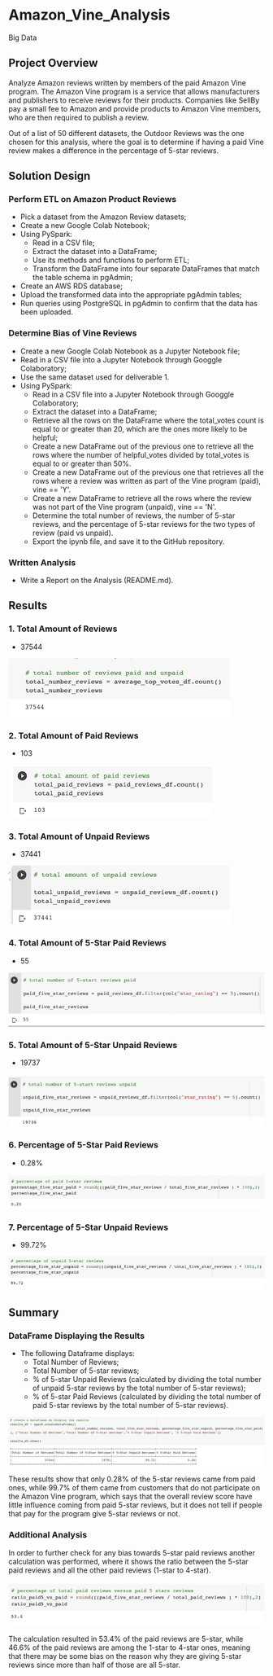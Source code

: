 # Amazon_Vine_Analysis
Big Data


## **Project Overview**


Analyze Amazon reviews written by members of the paid Amazon Vine program. The Amazon Vine program is a service that allows manufacturers and publishers to receive reviews for their products. Companies like SellBy pay a small fee to Amazon and provide products to Amazon Vine members, who are then required to publish a review.

Out of a list of 50 different datasets, the Outdoor Reviews was the one chosen for this analysis, where the goal is to determine if having a paid Vine review makes a difference in the percentage of 5-star reviews.



## **Solution Design**

### **Perform ETL on Amazon Product Reviews**

- Pick a dataset from the Amazon Review datasets;
- Create a new Google Colab Notebook;
- Using PySpark:
    - Read in a CSV file;
    - Extract the dataset into a DataFrame;
    - Use its methods and functions to perform ETL;
    - Transform the DataFrame into four separate DataFrames that match the table schema in pgAdmin;
- Create an AWS RDS database;
- Upload the transformed data into the appropriate pgAdmin tables; 
- Run queries using PostgreSQL in pgAdmin to confirm that the data has been uploaded.

### **Determine Bias of Vine Reviews**

- Create a new Google Colab Notebook as a Jupyter Notebook file;
- Read in a CSV file into a Jupyter Notebook through Googgle Colaboratory;
- Use the same dataset used for deliverable 1.
- Using PySpark:
    - Read in a CSV file into a Jupyter Notebook through Googgle Colaboratory;
    - Extract the dataset into a DataFrame;
    - Retrieve all the rows on the DataFrame where the total_votes count is equal to or greater than 20, which are the ones more likely to be helpful;
    - Create a new DataFrame out of the previous one to retrieve all the rows where the number of helpful_votes divided by total_votes is equal to or greater than 50%.
    - Create a new DataFrame out of the previous one that retrieves all the rows where a review was written as part of the Vine program (paid), vine == 'Y'.
    - Create a new DataFrame to retrieve all the rows where the review was not part of the Vine program (unpaid), vine == 'N'.
    - Determine the total number of reviews, the number of 5-star reviews, and the percentage of 5-star reviews for the two types of review (paid vs unpaid).
    - Export the ipynb file, and save it to the GitHub repository.

### **Written Analysis**

- Write a Report on the Analysis (README.md).


## **Results**

### **1. Total Amount of Reviews**

- 37544

![total_reviews](./resources/total_reviews.png)


### **2. Total Amount of Paid Reviews**

- 103

![total_paid_reviews](./resources/total_paid_reviews.png)


### **3. Total Amount of Unpaid Reviews**

- 37441

![total_unpaid_reviews](./resources/total_unpaid_reviews.png)


### **4. Total Amount of 5-Star Paid Reviews**

- 55

![paid_five_stars_reviews](./resources/paid_five_stars_reviews.png)

### **5. Total Amount of 5-Star Unpaid Reviews**

- 19737

![unpaid_five_stars_reviews](./resources/unpaid_five_star_reviews.png)

### **6. Percentage of 5-Star Paid Reviews**

- 0.28%

![percentage_five_stars_paid](./resources/percentage_five_stars_paid.png)

### **7. Percentage of 5-Star Unpaid Reviews**

- 99.72%

![percentage_five_stars_unpaid](./resources/percentage_five_stars_unpaid.png)


## **Summary**

### **DataFrame Displaying the Results**

- The following Dataframe displays:
    - Total Number of Reviews;
    - Total Number of 5-star reviews;
    - % of 5-star Unpaid Reviews (calculated by dividing the total number of unpaid 5-star reviews by the total number of 5-star reviews);
    - % of 5-star Paid Reviews (calculated by dividing the total number of paid 5-star reviews by the total number of 5-star reviews).


![results_df](./resources/results_df.png)

These results show that only 0.28% of the 5-star reviews came from paid ones, while 99.7% of them came from customers that do not participate on the Amazon Vine program, which says that the overall review score have little influence coming from paid 5-star reviews, but it does not tell if people that pay for the program give 5-star reviews or not.


### **Additional Analysis**

In order to further check for any bias towards 5-star paid reviews another calculation was performed, where it shows the ratio between the 5-star paid reviews and all the other paid reviews (1-star to 4-star).

![additional_analysis](./resources/additional_analysis.png)

The calculation resulted in 53.4% of the paid reviews are 5-star, while 46.6% of the paid reviews are among the 1-star to 4-star ones, meaning that there may be some bias on the reason why they are giving 5-star reviews since more than half of those are all 5-star.